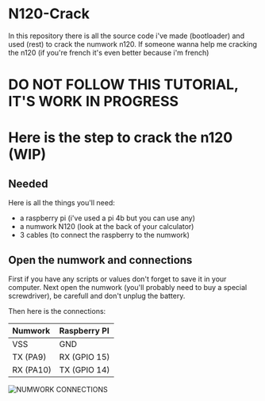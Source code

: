 # N120-Crack
In this repository there is all the source code i've made (bootloader) and used (rest) to crack the numwork n120.
If someone wanna help me cracking the n120 (if you're french it's even better because i'm french)

# DO NOT FOLLOW THIS TUTORIAL, IT'S WORK IN PROGRESS

# Here is the step to crack the n120 (WIP)

## Needed

Here is all the things you'll need:
- a raspberry pi (i've used a pi 4b but you can use any)
- a numwork N120 (look at the back of your calculator)
- 3 cables (to connect the raspberry to the numwork)

## Open the numwork and connections

First if you have any scripts or values don't forget to save it in your computer.
Next open the numwork (you'll probably need to buy a special screwdriver), be carefull and don't unplug the battery.

Then here is the connections:

|Numwork|Raspberry PI|
|:--|:--|
|VSS|GND|
|TX (PA9)|RX (GPIO 15)|
|RX (PA10)|TX (GPIO 14)|

![NUMWORK CONNECTIONS](https://github.com/user-attachments/assets/81d5159b-617a-40ef-8e0f-32e959350a6f)
